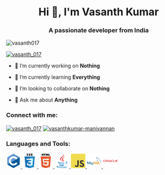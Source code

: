 <h1 align="center">Hi 👋, I'm Vasanth Kumar</h1>
<h3 align="center">A passionate developer from India</h3>

<p align="left"> <img src="https://komarev.com/ghpvc/?username=vasanth017&label=Profile%20views&color=0e75b6&style=flat" alt="vasanth017" /> </p>

<p align="left"> <a href="https://twitter.com/vasanth_017" target="blank"><img src="https://img.shields.io/twitter/follow/vasanth_017?logo=twitter&style=for-the-badge" alt="vasanth_017" /></a> </p>

- 🔭 I’m currently working on **Nothing**

- 🌱 I’m currently learning **Everything**

- 👯 I’m looking to collaborate on **Nothing**

- 💬 Ask me about **Anything**

<h3 align="left">Connect with me:</h3>
<p align="left">
<a href="https://twitter.com/vasanth_017" target="blank"><img align="center" src="https://raw.githubusercontent.com/rahuldkjain/github-profile-readme-generator/master/src/images/icons/Social/twitter.svg" alt="vasanth_017" height="30" width="40" /></a>
<a href="https://linkedin.com/in/vasanthkumar-manivannan" target="blank"><img align="center" src="https://raw.githubusercontent.com/rahuldkjain/github-profile-readme-generator/master/src/images/icons/Social/linked-in-alt.svg" alt="vasanthkumar-manivannan" height="30" width="40" /></a>
</p>

<h3 align="left">Languages and Tools:</h3>
<p align="left"> <a href="https://www.cprogramming.com/" target="_blank" rel="noreferrer"> <img src="https://raw.githubusercontent.com/devicons/devicon/master/icons/c/c-original.svg" alt="c" width="40" height="40"/> </a> <a href="https://www.w3schools.com/css/" target="_blank" rel="noreferrer"> <img src="https://raw.githubusercontent.com/devicons/devicon/master/icons/css3/css3-original-wordmark.svg" alt="css3" width="40" height="40"/> </a> <a href="https://www.w3.org/html/" target="_blank" rel="noreferrer"> <img src="https://raw.githubusercontent.com/devicons/devicon/master/icons/html5/html5-original-wordmark.svg" alt="html5" width="40" height="40"/> </a> <a href="https://www.java.com" target="_blank" rel="noreferrer"> <img src="https://raw.githubusercontent.com/devicons/devicon/master/icons/java/java-original.svg" alt="java" width="40" height="40"/> </a> <a href="https://developer.mozilla.org/en-US/docs/Web/JavaScript" target="_blank" rel="noreferrer"> <img src="https://raw.githubusercontent.com/devicons/devicon/master/icons/javascript/javascript-original.svg" alt="javascript" width="40" height="40"/> </a> <a href="https://www.mysql.com/" target="_blank" rel="noreferrer"> <img src="https://raw.githubusercontent.com/devicons/devicon/master/icons/mysql/mysql-original-wordmark.svg" alt="mysql" width="40" height="40"/> </a> <a href="https://www.oracle.com/" target="_blank" rel="noreferrer"> <img src="https://raw.githubusercontent.com/devicons/devicon/master/icons/oracle/oracle-original.svg" alt="oracle" width="40" height="40"/> </a> </p>
